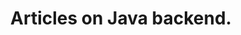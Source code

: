 ---
title: "Articles on Java backend."
keywords: ["Investment and Financial Management", "Family Financial Planning", "Index Investment", "Fund", "Stocks", "Bonds", "Trading System", "Arbitrage", "Broad Market Index", "Securities Analysis", "Net Earning "," Internet Marketing "," Affliate "," Media Buy "," SEO "]
description: "Java backend technology series, share my personal experience in Java backend development, learning, application, etc."
---